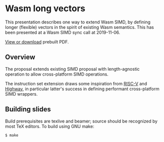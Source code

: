 Wasm long vectors
=================

This presentation describes one way to extend Wasm SIMD, by defining longer
(flexible) vectors in the spirit of existing Wasm semantics. This has been
presented at a Wasm SIMD sync call at 2019-11-06.

[View or download][p] prebuilt PDF.

## Overview

The proposal extends existing SIMD proposal with length-agnostic operation to
allow cross-platform SIMD operations.

The instruction set extension draws some inspiration from [RISC-V][r] and
[Highway][h], in particular latter's success in defining performant
cross-platform SIMD wrappers.

## Building slides

Build prerequisites are texlive and beamer; source should be recognized by most
TeX editors. To build using GNU make:

```
$ make
```

[r]: https://www.sigarch.org/simd-instructions-considered-harmful/
[p]: https://penzn.github.io/wasm-long-vectors/
[h]: https://github.com/google/highway
